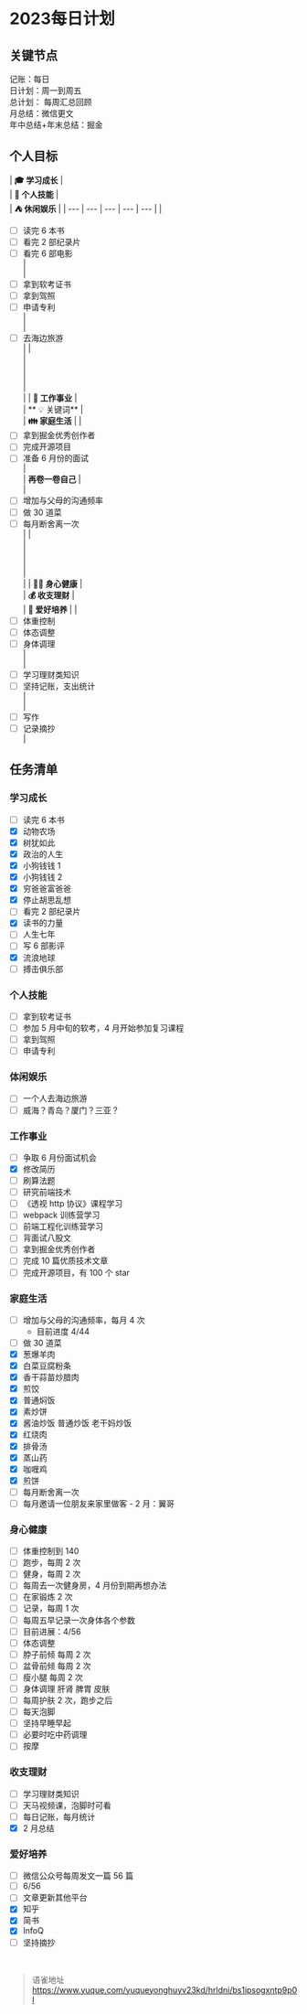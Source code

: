 # 2023每日计划
## 关键节点

记账：每日  
日计划：周一到周五  
总计划： 每周汇总回顾  
月总结：微信更文  
年中总结+年末总结：掘金

## 个人目标

| **🎓 学习成长** |  
 | **🎢 个人技能** |  
 | **⛺️ 休闲娱乐** |
| --- | --- | --- | --- | --- |
|

- [ ] 读完 6 本书
- [ ] 看完 2 部纪录片
- [ ] 看完 6 部电影  
      |  
      |
- [ ] 拿到软考证书
- [ ] 拿到驾照
- [ ] 申请专利  
      |  
      |
- [ ] 去海边旅游  
       |
      |  
       |  
       |  
       |  
       |  
       |
      | **📃 工作事业** |  
       | ** 💡 关键词** |  
       | **👪 家庭生活** |
      |
- [ ] 拿到掘金优秀创作者
- [ ] 完成开源项目
- [ ] 准备 6 月份的面试  
      |  
      | **再卷一卷自己** |  
      |
- [ ] 增加与父母的沟通频率
- [ ] 做 30 道菜
- [ ] 每月断舍离一次  
       |
      |  
       |  
       |  
       |  
       |  
       |
      | **🧘‍♀️ 身心健康** |  
       | **💰 收支理财** |  
       | **👭 爱好培养** |
      |
- [ ] 体重控制
- [ ] 体态调整
- [ ] 身体调理  
      |  
      |
- [ ] 学习理财类知识
- [ ] 坚持记账，支出统计  
      |  
      |
- [ ] 写作
- [ ] 记录摘抄  
      |

## 任务清单

### 学习成长

- [ ] 读完 6 本书
- [x] 动物农场
- [x] 树犹如此
- [x] 政治的人生
- [x] 小狗钱钱 1
- [x] 小狗钱钱 2
- [x] 穷爸爸富爸爸
- [x] 停止胡思乱想
- [ ] 看完 2 部纪录片
- [x] 读书的力量
- [ ] 人生七年
- [ ] 写 6 部影评
- [x] 流浪地球
- [ ] 搏击俱乐部

### 个人技能

- [ ] 拿到软考证书
- [ ] 参加 5 月中旬的软考，4 月开始参加复习课程
- [ ] 拿到驾照
- [ ] 申请专利

### 体闲娱乐

- [ ] 一个人去海边旅游
- [ ] 威海？青岛？厦门？三亚？

### 工作事业

- [ ] 争取 6 月份面试机会
- [x] 修改简历
- [ ] 刷算法题
- [ ] 研究前端技术
- [ ] 《透视 http 协议》课程学习
- [ ] webpack 训练营学习
- [ ] 前端工程化训练营学习
- [ ] 背面试八股文
- [ ] 拿到掘金优秀创作者
- [ ] 完成 10 篇优质技术文章
- [ ] 完成开源项目，有 100 个 star

### 家庭生活

- [ ] 增加与父母的沟通频率，每月 4 次
  - 目前进度 4/44
- [ ] 做 30 道菜
- [x] 葱爆羊肉
- [x] 白菜豆腐粉条
- [x] 香干蒜苗炒腊肉
- [x] 煎饺
- [x] 普通焖饭
- [x] 素炒饼
- [x] 酱油炒饭 普通炒饭 老干妈炒饭
- [x] 红烧肉
- [x] 排骨汤
- [x] 蒸山药
- [x] 咖喱鸡
- [x] 煎饼
- [ ] 每月断舍离一次
- [ ] 每月邀请一位朋友来家里做客 - 2 月：翼哥

### 身心健康

- [ ] 体重控制到 140
- [ ] 跑步，每周 2 次
- [ ] 健身，每周 2 次
- [ ] 每周去一次健身房，4 月份到期再想办法
- [ ] 在家锻炼 2 次
- [ ] 记录，每周 1 次
- [ ] 每周五早记录一次身体各个参数
- [ ] 目前进展：4/56
- [ ] 体态调整
- [ ] 脖子前倾 每周 2 次
- [ ] 盆骨前倾 每周 2 次
- [ ] 瘦小腿 每周 2 次
- [ ] 身体调理 肝肾 脾胃 皮肤
- [ ] 每周护肤 2 次，跑步之后
- [ ] 每天泡脚
- [ ] 坚持早睡早起
- [ ] 必要时吃中药调理
- [ ] 按摩

### 收支理财

- [ ] 学习理财类知识
- [ ] 天马视频课，泡脚时可看
- [ ] 每日记账，每月统计
- [x] 2 月总结

### 爱好培养

- [ ] 微信公众号每周发文一篇 56 篇
- [ ] 6/56
- [ ] 文章更新其他平台
- [x] 知乎
- [x] 简书
- [x] InfoQ
- [ ] 坚持摘抄

<br>
  
> 语雀地址 https://www.yuque.com/yuqueyonghuyv23kd/hrldni/bs1ipsogxntp9p0l